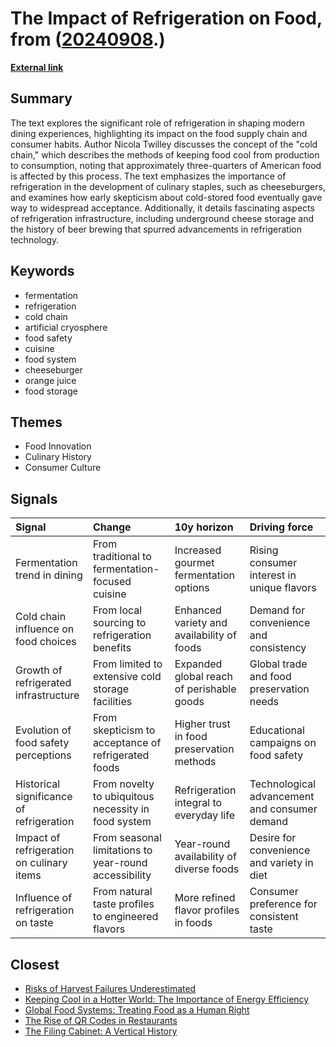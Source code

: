 # __The Impact of Refrigeration on Food__, from ([20240908](https://kghosh.substack.com/p/20240908).)

__[External link](https://www.kcrw.com/culture/shows/good-food/ice-cream-gelato-refrigeration-apricots/refrigeration-frostbite-book-nicola-twilley)__



## Summary

The text explores the significant role of refrigeration in shaping modern dining experiences, highlighting its impact on the food supply chain and consumer habits. Author Nicola Twilley discusses the concept of the "cold chain," which describes the methods of keeping food cool from production to consumption, noting that approximately three-quarters of American food is affected by this process. The text emphasizes the importance of refrigeration in the development of culinary staples, such as cheeseburgers, and examines how early skepticism about cold-stored food eventually gave way to widespread acceptance. Additionally, it details fascinating aspects of refrigeration infrastructure, including underground cheese storage and the history of beer brewing that spurred advancements in refrigeration technology.

## Keywords

* fermentation
* refrigeration
* cold chain
* artificial cryosphere
* food safety
* cuisine
* food system
* cheeseburger
* orange juice
* food storage

## Themes

* Food Innovation
* Culinary History
* Consumer Culture

## Signals

| Signal                                    | Change                                                | 10y horizon                                | Driving force                                 |
|:------------------------------------------|:------------------------------------------------------|:-------------------------------------------|:----------------------------------------------|
| Fermentation trend in dining              | From traditional to fermentation-focused cuisine      | Increased gourmet fermentation options     | Rising consumer interest in unique flavors    |
| Cold chain influence on food choices      | From local sourcing to refrigeration benefits         | Enhanced variety and availability of foods | Demand for convenience and consistency        |
| Growth of refrigerated infrastructure     | From limited to extensive cold storage facilities     | Expanded global reach of perishable goods  | Global trade and food preservation needs      |
| Evolution of food safety perceptions      | From skepticism to acceptance of refrigerated foods   | Higher trust in food preservation methods  | Educational campaigns on food safety          |
| Historical significance of refrigeration  | From novelty to ubiquitous necessity in food system   | Refrigeration integral to everyday life    | Technological advancement and consumer demand |
| Impact of refrigeration on culinary items | From seasonal limitations to year-round accessibility | Year-round availability of diverse foods   | Desire for convenience and variety in diet    |
| Influence of refrigeration on taste       | From natural taste profiles to engineered flavors     | More refined flavor profiles in foods      | Consumer preference for consistent taste      |

## Closest

* [Risks of Harvest Failures Underestimated](9bebaea9ed2c74b635c7ffbedc039556)
* [Keeping Cool in a Hotter World: The Importance of Energy Efficiency](0ca38b65b97d6235d3b3dbb3efdb0c21)
* [Global Food Systems: Treating Food as a Human Right](c21f7a31bf1c99ef78e154ae4249e712)
* [The Rise of QR Codes in Restaurants](f5b3a5e0ba84a3093de9500e6cf31c35)
* [The Filing Cabinet: A Vertical History](b074eff3e846c24db97af8524929939a)